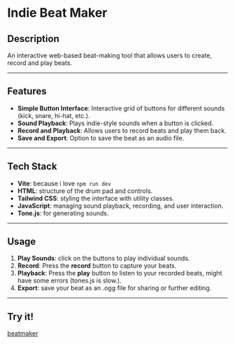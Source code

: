 # Indie Beat Maker

## Description
An interactive web-based beat-making tool that allows users to create, record and play beats.

---

## Features
- **Simple Button Interface**: Interactive grid of buttons for different sounds (kick, snare, hi-hat, etc.).
- **Sound Playback**: Plays indie-style sounds when a button is clicked.
- **Record and Playback**: Allows users to record beats and play them back.
- **Save and Export**: Option to save the beat as an audio file.

---

## Tech Stack
- **Vite**: because i love `npm run dev`
- **HTML**: structure of the drum pad and controls.
- **Tailwind CSS**: styling the interface with utility classes.
- **JavaScript**: managing sound playback, recording, and user interaction.
- **Tone.js**: for generating sounds.

---

## Usage
1. **Play Sounds**: click on the buttons to play individual sounds.
3. **Record**: Press the **record** button to capture your beats.
4. **Playback**: Press the **play** button to listen to your recorded beats, might have some errors (tones.js is slow.).
5. **Export**: save your beat as an .ogg file for sharing or further editing.

---

## Try it!

[beatmaker](https://beatmaker.is-a-furry.dev)
